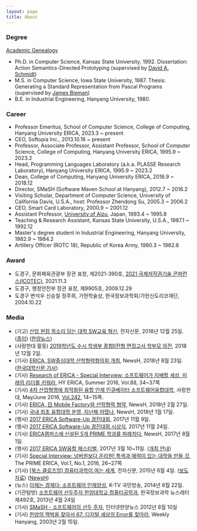 ```yaml
---
layout: page
title: About
---
```


### Degree
[Academic Genealogy](https://www.genealogy.math.ndsu.nodak.edu/id.php?id=81015)
- Ph.D. in Computer Science, Kansas State University, 1992. Dissertation: Action Semantics-Directed Prototyping (supervised by [David A. Schmidt](http://people.cs.ksu.edu/~schmidt/))
- M.S. in Computer Science, Iowa State University, 1987. Thesis: Generating a Standard Representation from Pascal Programs (supervised by [James Bieman](http://www.cs.colostate.edu/~bieman/))
- B.E. in Industrial Engineering, Hanyang University, 1980.

### Career

- Professor Emeritus, School of Computer Science, College of Computing, Hanyang University ERICA, 2023.3 ~ present
- CEO, Softopia Inc., 2013.10.18 ~ present
- Professor, Associate Professor, Assistant Professor, School of Computer Science, College of Computing, Hanyang University ERICA, 1995.9 ~ 2023.2
- Head, Programming Languages Laboratory (a.k.a. PLASSE Research Laboratory), Hanyang University ERICA, 1995.9 ~ 2023.2
- Dean, College of Computing, Hanyang University ERICA, 2016.9 ~ 2018.12
- Director, SMaSH (Software Maven School at Hanyang), 2012.7 ~ 2016.2
- Visiting Scholar, Department of Computer Science, University of California Davis, U.S.A., host: Professor Zhendong Su, 2005.3 ~ 2006.2
- CEO, Smart Card Laboratory, 2000.9 ~ 2001.12
- Assistant Professor, [University of Aizu](https://www.u-aizu.ac.jp/en/), Japan, 1993.4 ~ 1995.8
- Teaching & Research Assistant, Kansas State University, U.S.A., 1987.1 ~ 1992.12
- Master's degree student in Industrial Engineering, Hanyang University, 1982.9 ~ 1984.2
- Artillery Officer (ROTC 18), Republic of Korea Army, 1980.3 ~ 1982.6

### Award
- 도경구, 문화체육관광부 장관 표창, 제2021-390호, [2021 국제저작권기술 콘퍼런스(ICOTEC)](http://www.discoverynews.kr/news/articleView.html?idxno=675853), 2021.11.3
- 도경구, 행정안전부 장관 표창, 제9905호, 2009.12.29
- 도경구 변석우 신승철 정주희, 가헌학술상, 한국정보과학회/가헌신도리코재단, 2004.10.22


### Media

- (기고) [산업 현장 목소리 담는 대학 SW교육 혁신](http://www.etnews.com/20181224000176), 전자신문, 2018년 12월 25일. ([종이](doc/etnews20181226.jpg)) ([한양뉴스](http://www.newshyu.com/news/articleView.html?idxno=452343))
- (사랑한대 활동) [2019학년도 수시 학생부 종합II전형 면접고사 학부모 의전](https://m.blog.naver.com/PostView.naver?isHttpsRedirect=true&blogId=hanyangiphak&logNo=221411105584), 2018년 12월 2일.
- (기사) [ERICA, SW중심대학 산학협력협의회 개최](http://www.newshyu.com/news/articleView.html?idxno=366543), NewsH, 2018년 8월 23일. ([한국대학신문 기사](http://news.unn.net/news/articleView.html?idxno=193637))
- (기사) [Research of ERICA - Special Interview: 소프트웨어가 지배할 세상, 미래의 리더를 키워라](http://hyerica.com/?p=2758), HY ERICA, Summer 2018, Vol.88, 34~37쪽
- (기사) [4차 산업혁명에 최적화된 융합 인재 인큐베이터 소프트웨어융합대학](http://www.newshyu.com/news/articleView.html?idxno=408943), 사랑한대, May/June 2018, [Vol.242](https://book.hanyang.ac.kr/Viewer/lovehyu201805), 14~15쪽.
- (기사) [ERICA, 日 Mobile Factory와 산학협력 협약](http://www.newshyu.com/news/articleView.html?idxno=254943), NewsH, 2018년 2월 27일.
- (기사) [국내 최초 융합대학 운영, 지난해 어땠나](http://www.newshyu.com/news/articleView.html?idxno=238143), NewsH, 2018년 1월 17일.
- (행사) [2017 ERICA Software-Up 경진대회](http://www.newshyu.com/news/articleView.html?idxno=209443), 2017년 11월 9일. 
- (행사) [2017 ERICA Software-Up 경진대회 시상식](http://www.newshyu.com/news/articleView.html?idxno=214543), 2017년 11월 24일.
- (기사) [ERICA캠퍼스에 신설된 5개 PRIME 학과를 파헤치다](http://www.newshyu.com/news/articleView.html?idxno=152344), NewsH, 2017년 8월 1일.
- (행사) [2017 ERICA SW융합 페스티벌](http://www.newshyu.com/news/articleView.html?idxno=100743), 2017년 3월 10~11일. ([개최 안내](http://www.newshyu.com/news/articleView.html?idxno=90143))
- (기사) [Special Interview: 넘버원보다 온리원! 특색과 매력이 있는 대학을 만들 것](doc/PRIME-1-1.pdf), The PRIME ERICA, Vol.1, No.1, 2016, 26~27쪽
- (기사) [[북스 클로즈업] 컴퓨터과학이 여는 세계](https://www.etnews.com/20150604000120), 전자신문, 2015년 6월 4일. ([보도자료](doc/book-cs-leaflet.pdf)) ([NewsH](http://www.newshyu.com/news/articleView.html?idxno=17755))
- (뉴스) [이제는 경제다: 소프트웨어 인재양성](https://www.ktv.go.kr/news/latest/view?content_id=489654), K-TV 국민방송, 2014년 8월 22일.
- (기관탐방) [소프트웨어 선두주자 한양대학교 컴퓨터공학과](http://www.kiise.or.kr/newsletter/data/492_organ.htm), 한국정보과학 뉴스레터 제492호, 2013년 4월 24일
- (기사) [SMaSH - 소프트웨어의 선두 주자](http://www.newshyu.com/news/articleView.html?idxno=8456), 인터넷한양뉴스 2012년 8월 10일
- (기사) [한양의 맥박을 찾아서 67: 디지털 세상의 Error를 찾아라](http://www.newshyu.com/news/articleView.html?idxno=1113), Weekly Hanyang, 2003년 2월 15일.
